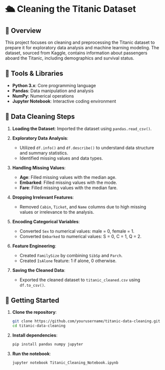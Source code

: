 # 🛳 Cleaning the Titanic Dataset

## 📖 Overview

This project focuses on cleaning and preprocessing the Titanic dataset to prepare it for exploratory data analysis and machine learning modeling. The dataset, sourced from Kaggle, contains information about passengers aboard the Titanic, including demographics and survival status.

## 🧰 Tools & Libraries

- **Python 3.x**: Core programming language
- **Pandas**: Data manipulation and analysis
- **NumPy**: Numerical operations
- **Jupyter Notebook**: Interactive coding environment

## 🧹 Data Cleaning Steps

1. **Loading the Dataset**: Imported the dataset using `pandas.read_csv()`.

2. **Exploratory Data Analysis**:
   - Utilized `df.info()` and `df.describe()` to understand data structure and summary statistics.
   - Identified missing values and data types.

3. **Handling Missing Values**:
   - **Age**: Filled missing values with the median age.
   - **Embarked**: Filled missing values with the mode.
   - **Fare**: Filled missing values with the median fare.

4. **Dropping Irrelevant Features**:
   - Removed `Cabin`, `Ticket`, and `Name` columns due to high missing values or irrelevance to the analysis.

5. **Encoding Categorical Variables**:
   - Converted `Sex` to numerical values: male = 0, female = 1.
   - Converted `Embarked` to numerical values: S = 0, C = 1, Q = 2.

6. **Feature Engineering**:
   - Created `FamilySize` by combining `SibSp` and `Parch`.
   - Created `IsAlone` feature: 1 if alone, 0 otherwise.

7. **Saving the Cleaned Data**:
   - Exported the cleaned dataset to `titanic_cleaned.csv` using `df.to_csv()`.

## 🚀 Getting Started

1. **Clone the repository**:
   ```bash
   git clone https://github.com/yourusername/titanic-data-cleaning.git
   cd titanic-data-cleaning
   ```

2. **Install dependencies**:
   ```bash
   pip install pandas numpy jupyter
   ```

3. **Run the notebook**:
   ```bash
   jupyter notebook Titanic_Cleaning_Notebook.ipynb
   ```
